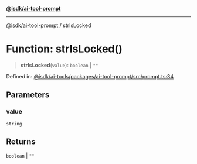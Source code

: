 [**@isdk/ai-tool-prompt**](../README.md)

***

[@isdk/ai-tool-prompt](../globals.md) / strIsLocked

# Function: strIsLocked()

> **strIsLocked**(`value`): `boolean` \| `""`

Defined in: [@isdk/ai-tools/packages/ai-tool-prompt/src/prompt.ts:34](https://github.com/isdk/ai-tool-prompt.js/blob/df57e41588ef4f83536e0145125ade13089c1f4d/src/prompt.ts#L34)

## Parameters

### value

`string`

## Returns

`boolean` \| `""`
